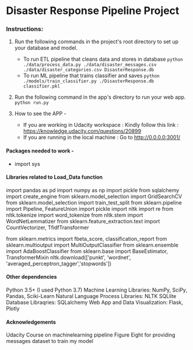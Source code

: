 # Disaster Response Pipeline Project

### Instructions:
1. Run the following commands in the project's root directory to set up your database and model.

    - To run ETL pipeline that cleans data and stores in database
        `python ./data/process_data.py ./data/disaster_messages.csv ./data/disaster_categories.csv DisasterResponse.db`
    - To run ML pipeline that trains classifier and saves
        `python ./models/train_classifier.py ./DisasterResponse.db classifier.pkl`

2. Run the following command in the app's directory to run your web app.
    `python run.py`

3. How to see the APP -
	- If you are working in Udacity workspace : Kindly follow this link : https://knowledge.udacity.com/questions/20899
	- If you are running in the local machine : Go to http://0.0.0.0:3001/


#### Packages needed to work -

- import sys

#### Libraries related to Load_Data function
import pandas as pd
import numpy as np
import pickle
from sqlalchemy import create_engine
from sklearn.model_selection import GridSearchCV
from sklearn.model_selection import train_test_split
from sklearn.pipeline import Pipeline, FeatureUnion
import pickle
import nltk
import re
from nltk.tokenize import word_tokenize
from nltk.stem import WordNetLemmatizer
from sklearn.feature_extraction.text import CountVectorizer, TfidfTransformer

from sklearn.metrics import fbeta_score, classification_report
from sklearn.multioutput import MultiOutputClassifier
from sklearn.ensemble import AdaBoostClassifier
from sklearn.base import BaseEstimator, TransformerMixin
nltk.download(['punkt', 'wordnet', 'averaged_perceptron_tagger','stopwords'])

#### Other dependencies

Python 3.5+ (I used Python 3.7)
Machine Learning Libraries: NumPy, SciPy, Pandas, Sciki-Learn
Natural Language Process Libraries: NLTK
SQLlite Database Libraqries: SQLalchemy
Web App and Data Visualization: Flask, Plotly

#### Acknowledgements

Udacity Course on machinelearning pipeline
Figure Eight for providing messages dataset to train my model

